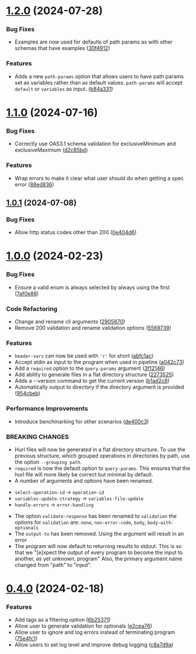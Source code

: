 # [1.2.0](https://github.com/ethancarlsson/openapi-to-hurl/compare/v1.1.0...v1.2.0) (2024-07-28)


### Bug Fixes

* Examples are now used for defaults of path params as with other schemas that have examples ([30f4912](https://github.com/ethancarlsson/openapi-to-hurl/commit/30f4912b5a8478c4b519af47b5e0aef01d4f97bc))


### Features

* Adds a new `path-params` option that allows users to have path params set as variables rather than as default values. `path-params` will accept `default` or `variables` as input. ([b84a331](https://github.com/ethancarlsson/openapi-to-hurl/commit/b84a3312b8e37b3e2074af53c7f817ef337424be))



# [1.1.0](https://github.com/ethancarlsson/openapi-to-hurl/compare/v1.0.1...v1.1.0) (2024-07-16)


### Bug Fixes

* Correctly use OAS3.1 schema validation for exclusiveMinimum and exclusiveMaximum ([d2c85bd](https://github.com/ethancarlsson/openapi-to-hurl/commit/d2c85bd2b87776fb1a128b7e46886e1656aecac5))


### Features

* Wrap errors to make it clear what user should do when getting a spec error ([88ed836](https://github.com/ethancarlsson/openapi-to-hurl/commit/88ed83661e9ee0315390e52b2130cebf2d8410b4))



## [1.0.1](https://github.com/ethancarlsson/openapi-to-hurl/compare/v1.0.0...v1.0.1) (2024-07-08)


### Bug Fixes

* Allow http status codes other than 200 ([0e404d6](https://github.com/ethancarlsson/openapi-to-hurl/commit/0e404d64c39a07e732df68dbd9f95ee30fd17a36))



# [1.0.0](https://github.com/ethancarlsson/openapi-to-hurl/compare/v0.4.0...v1.0.0) (2024-02-23)


### Bug Fixes

* Ensure a valid enum is always selected by always using the first ([7af0e88](https://github.com/ethancarlsson/openapi-to-hurl/commit/7af0e88f646e6bf21e12b3f1975f3134b256ddbf))


### Code Refactoring

* Change and rename cli arguments ([2905870](https://github.com/ethancarlsson/openapi-to-hurl/commit/2905870dc5b79e34e7f2536123a0db9844e6a893))
* Remove 200 validation and rename validation options ([5569739](https://github.com/ethancarlsson/openapi-to-hurl/commit/5569739bfd12c8ab96631cbebb6b51af2d121078))


### Features

* `header-vars` can now be used with `'r'` for short ([abfc1ac](https://github.com/ethancarlsson/openapi-to-hurl/commit/abfc1ac37ad514d1c50ad21fff8f7010227c4fc3))
* Accept stdin as input to the program when used in pipeline ([a042c73](https://github.com/ethancarlsson/openapi-to-hurl/commit/a042c731534283b4e3d755cf8e8f1e6ca972567b))
* Add a `required` option to the `query-params` argument ([3f12146](https://github.com/ethancarlsson/openapi-to-hurl/commit/3f121465789bf4fd03db62582d613bc504f94fb0))
* Add ability to generate files in a flat directory structure ([2273525](https://github.com/ethancarlsson/openapi-to-hurl/commit/2273525b0c21fe7602dd7edacec79900934d78b5))
* Adds a --version command to get the current version ([b1ad2c8](https://github.com/ethancarlsson/openapi-to-hurl/commit/b1ad2c8ecc2c2fa19feda3cee446b5ab413482bb))
* Automatically output to directory if the directory argument is provided ([954cbeb](https://github.com/ethancarlsson/openapi-to-hurl/commit/954cbeb9226c33c9ec8f4977b928c19adec8dca1))


### Performance Improvements

* Introduce benchmarking for other scenarios ([de400c3](https://github.com/ethancarlsson/openapi-to-hurl/commit/de400c3aa29c02028442e4c17f257021f1f95a1f))


### BREAKING CHANGES

* Hurl files will now be generated in a flat directory structure. To use the
previous structure, which grouped operations in directories by path, use the option
`--grouping path`.
* `required` is now the default option to `query-params`. This ensures that
the hurl file will more likely be correct but minimal by default.
* A number of arguments and options have been renamed.
- `select-operation-id` -> `operation-id`
- `variables-update-strategy` -> `variables-file-update`
- `handle-errors` -> `error-handling`
* The option `validate-response` has been renamed to `validation` the options
for `validation` are: `none`, `non-error-code`, `body`, `body-with-optionals`
* The `output-to` has been removed. Using the argument will result in an error
* The program will now default to returning results to stdout.
This is so that we "[e]xpect the output of every program to become the input to another, as yet unknown, program"
Also, the primary argument name changed from "path" to "input".



# [0.4.0](https://github.com/ethancarlsson/openapi-to-hurl/compare/v0.3.0...v0.4.0) (2024-02-18)


### Features

* Add tags as a filtering option ([6b25371](https://github.com/ethancarlsson/openapi-to-hurl/commit/6b25371ef8b958d83ac76f93308816ce4f9c23c6))
* Allow user to generate validation for optionals ([e2cea76](https://github.com/ethancarlsson/openapi-to-hurl/commit/e2cea768d230505618f34e6e663fe3ae0e08b7c0))
* Allow user to ignore and log errors instead of terminating program ([75e4fc1](https://github.com/ethancarlsson/openapi-to-hurl/commit/75e4fc102f91f0410a525f4466006fa72310a90c))
* Allow users to set log level and improve debug logging ([c8a7d9a](https://github.com/ethancarlsson/openapi-to-hurl/commit/c8a7d9aabcd8f4b35581b594e09caa0198ac9dff))



